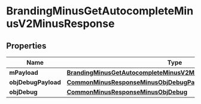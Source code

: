 
# BrandingMinusGetAutocompleteMinusV2MinusResponse

## Properties
Name | Type | Description | Notes
------------ | ------------- | ------------- | -------------
**mPayload** | [**BrandingMinusGetAutocompleteMinusV2MinusResponseMinusMPayload**](BrandingMinusGetAutocompleteMinusV2MinusResponseMinusMPayload.md) |  | 
**objDebugPayload** | [**CommonMinusResponseMinusObjDebugPayload**](CommonMinusResponseMinusObjDebugPayload.md) |  |  [optional]
**objDebug** | [**CommonMinusResponseMinusObjDebug**](CommonMinusResponseMinusObjDebug.md) |  |  [optional]



